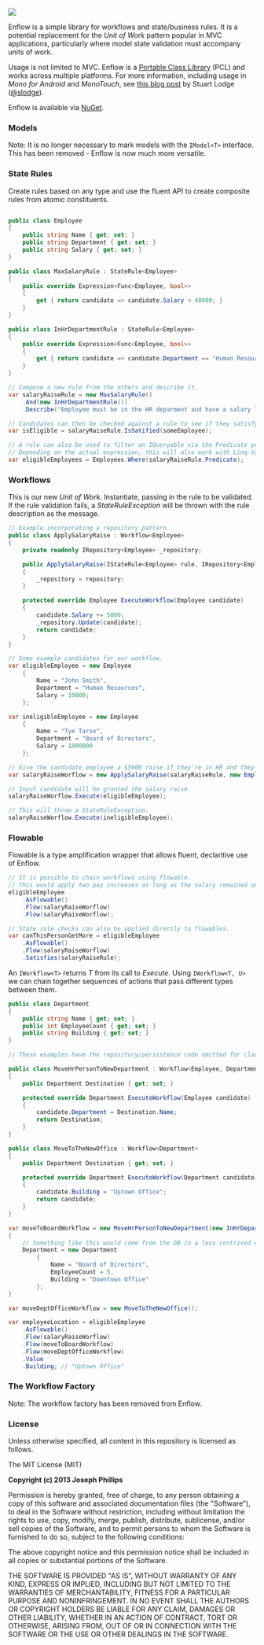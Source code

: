 ![](https://dl.dropboxusercontent.com/u/35984366/enflow_logo3_m.png)

Enflow is a simple library for workflows and state/business rules. It is a potential replacement for the _Unit of Work_ pattern popular in MVC applications, particularly where model state validation must accompany units of work.

Usage is not limited to MVC. Enflow is a [Portable Class Library](http://msdn.microsoft.com/en-us/library/gg597391.aspx) (PCL) and works across multiple platforms. For more information, including usage in _Mono for Android_ and _MonoTouch_, see [this blog post](http://slodge.blogspot.sk/2012/12/cross-platform-winrt-monodroid.html) by Stuart Lodge ([@slodge](https://twitter.com/slodge)).

Enflow is available via [NuGet](https://nuget.org/packages/Enflow/).

### Models

Note: It is no longer necessary to mark models with the ```IModel<T>``` interface. This has been removed - Enflow is now much more versatile.

### State Rules

Create rules based on any type and use the fluent API to create composite rules from atomic constituents.
```csharp

public class Employee
{
    public string Name { get; set; }
    public string Department { get; set; }
    public string Salary { get; set; }
}

public class MaxSalaryRule : StateRule<Employee>
{
    public override Expression<Func<Employee, bool>>
    {
        get { return candidate => candidate.Salary < 40000; }
    }
}

public class InHrDepartmentRule : StateRule<Employee>
{
    public override Expression<Func<Employee, bool>>
    {
        get { return candidate => candidate.Department == "Human Resources"; }
    }
}

// Compose a new rule from the others and describe it.
var salaryRaiseRule = new MaxSalaryRule()
    .And(new InHrDepartmentRule())
    .Describe("Employee must be in the HR deparment and have a salary less than $40,000.");

// Candidates can then be checked against a rule to see if they satisfy it.
var isEligible = salaryRaiseRule.IsSatified(someEmployee);

// A rule can also be used to filter an IQueryable via the Predicate property.
// Depending on the actual expression, this will also work with Linq-to-Entity.
var eligibleEmployees = Employees.Where(salaryRaiseRule.Predicate);
```

### Workflows

This is our new _Unit of Work_. Instantiate, passing in the rule to be validated. If the rule validation fails, a _StateRuleException_ will be thrown with the rule description as the message.
```csharp
// Example incorporating a repository pattern.
public class ApplySalaryRaise : Workflow<Employee>
{
    private readonly IRepository<Employee> _repository;

    public ApplySalaryRaise(IStateRule<Employee> rule, IRepository<Employee> repository) : base(rule)
    {
        _repository = repository;
    }

    protected override Employee ExecuteWorkflow(Employee candidate)
    {
        candidate.Salary += 5000;
        _repository.Update(candidate);
        return candidate;
    }
}

// Some example candidates for our workflow.
var eligibleEmployee = new Employee
    {
        Name = "John Smith",
        Department = "Human Resources",
        Salary = 10000;
    };

var ineligibleEmployee = new Employee
    {
        Name = "Tye Tarse",
        Department = "Board of Directors",
        Salary = 1000000
    };

// Give the candidate employee a $5000 raise if they're in HR and they earn less than $40k.
var salaryRaiseWorflow = new ApplySalaryRaise(salaryRaiseRule, new EmployeeRepository());

// Input candidate will be granted the salary raise.
salaryRaiseWorflow.Execute(eligibleEmployee); 

// This will throw a StateRuleException.
salaryRaiseWorflow.Execute(ineligibleEmployee);
```

### Flowable

Flowable is a type amplification wrapper that allows fluent, declaritive use of Enflow. 

```csharp
// It is possible to chain workflows using flowable.
// This would apply two pay increases as long as the salary remained under $40k.
eligibleEmployee
    .AsFlowable()
    .Flow(salaryRaiseWorflow)
    .Flow(salaryRaiseWorflow);

// State rule checks can also be applied directly to flowables.
var canThisPersonGetMore = eligibleEmployee
    .AsFlowable()
    .Flow(salaryRaiseWorflow)
    .Satisfies(salaryRaiseRule);
```

An ```IWorkflow<T>``` returns _T_ from its call to _Execute_. Using ```IWorkflow<T, U>``` we can chain together sequences of actions that pass different types between them.

```csharp
public class Department
{
    public string Name { get; set; }
    public int EmployeeCount { get; set; }
    public string Building { get; set; }
}

// These examples have the repository/persistence code omitted for clarity.

public class MoveHrPersonToNewDepartment : Workflow<Employee, Department>
{
    public Department Destination { get; set; }

    protected override Department ExecuteWorkflow(Employee candidate)
    {
        candidate.Department = Destination.Name;
        return Destination;
    }
}

public class MoveToTheNewOffice : Workflow<Department>
{
    public Department Destination { get; set; }

    protected override Department ExecuteWorkflow(Department candidate)
    {
        candidate.Building = "Uptown Office";
        return candidate;
    }
}

var moveToBoardWorkflow = new MoveHrPersonToNewDepartment(new InHrDepartmentRule())
{
    // Something like this would come from the DB in a less contrived example, of course.
    Department = new Department 
        { 
            Name = "Board of Directors", 
            EmployeeCount = 5,
            Building = "Downtown Office"
        };
}

var moveDeptOfficeWorkflow = new MoveToTheNewOffice();

var employeeLocation = eligibleEmployee
    .AsFlowable()
    .Flow(salaryRaiseWorflow)
    .Flow(moveToBoardWorkflow)
    .Flow(moveDeptOfficeWorkflow)
    .Value
    .Building; // "Uptown Office"
```

### The Workflow Factory

Note: The workflow factory has been removed from Enflow.

### License

Unless otherwise specified, all content in this repository is licensed as follows.

The MIT License (MIT)

__Copyright (c) 2013 Joseph Phillips__

Permission is hereby granted, free of charge, to any person obtaining a copy of this software and associated documentation files (the "Software"), to deal in the Software without restriction, including without limitation the rights to use, copy, modify, merge, publish, distribute, sublicense, and/or sell copies of the Software, and to permit persons to whom the Software is furnished to do so, subject to the following conditions:

The above copyright notice and this permission notice shall be included in all copies or substantial portions of the Software.

THE SOFTWARE IS PROVIDED "AS IS", WITHOUT WARRANTY OF ANY KIND, EXPRESS OR IMPLIED, INCLUDING BUT NOT LIMITED TO THE WARRANTIES OF MERCHANTABILITY, FITNESS FOR A PARTICULAR PURPOSE AND NONINFRINGEMENT. IN NO EVENT SHALL THE AUTHORS OR COPYRIGHT HOLDERS BE LIABLE FOR ANY CLAIM, DAMAGES OR OTHER LIABILITY, WHETHER IN AN ACTION OF CONTRACT, TORT OR OTHERWISE, ARISING FROM, OUT OF OR IN CONNECTION WITH THE SOFTWARE OR THE USE OR OTHER DEALINGS IN THE SOFTWARE.
